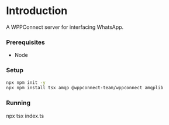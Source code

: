 # Introduction
A WPPConnect server for interfacing WhatsApp.

### Prerequisites
- Node

### Setup
```sh
npx npm init -y 
npx npm install tsx amqp @wppconnect-team/wppconnect amqplib
```

### Running
npx tsx index.ts

